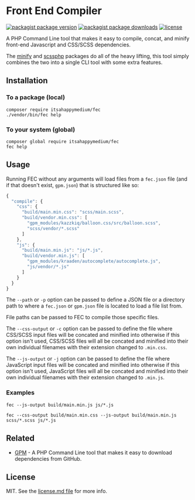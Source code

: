 # Front End Compiler

[![packagist package version](https://img.shields.io/packagist/v/itsahappymedium/fec.svg?style=flat-square)](https://packagist.org/packages/itsahappymedium/fec)
[![packagist package downloads](https://img.shields.io/packagist/dt/itsahappymedium/fec.svg?style=flat-square)](https://packagist.org/packages/itsahappymedium/fec)
[![license](https://img.shields.io/github/license/itsahappymedium/fec.svg?style=flat-square)](license.md)

A PHP Command Line tool that makes it easy to compile, concat, and minify front-end Javascript and CSS/SCSS dependencies.

The [minify](https://github.com/matthiasmullie/minify) and [scssphp](https://github.com/scssphp/scssphp) packages do all of the heavy lifting, this tool simply combines the two into a single CLI tool with some extra features.


## Installation

### To a package (local)

```
composer require itsahappymedium/fec
./vendor/bin/fec help
```

### To your system (global)

```
composer global require itsahappymedium/fec
fec help
```


## Usage

Running FEC without any arguments will load files from a `fec.json` file (and if that doesn't exist, `gpm.json`) that is structured like so:

```js
{
  "compile": {
    "css": {
      "build/main.min.css": "scss/main.scss",
      "build/vendor.min.css": [
        "gpm_modules/kazzkiq/balloon.css/src/balloon.scss",
        "scss/vendor/*.scss"
      ]
    },
    "js": {
      "build/main.min.js": "js/*.js",
      "build/vendor.min.js": [
        "gpm_modules/kraaden/autocomplete/autocomplete.js",
        "js/vendor/*.js"
      ]
    }
  }
}
```

The `--path` or `-p` option can be passed to define a JSON file or a directory path to where a `fec.json` or `gpm.json` file is located to load a file list from.

File paths can be passed to FEC to compile those specific files.

The `--css-output` or `-c` option can be passed to define the file where CSS/SCSS input files will be concated and minified into otherwise if this option isn't used, CSS/SCSS files will all be concated and minified into their own individual filenames with their extension changed to `.min.css`.

The `--js-output` or `-j` option can be passed to define the file where JavaScript input files will be concated and minified into otherwise if this option isn't used, JavaScript files will all be concated and minified into their own individual filenames with their extension changed to `.min.js`.


### Examples

```
fec --js-output build/main.min.js js/*.js

fec --css-output build/main.min.css --js-output build/main.min.js scss/*.scss js/*.js
```


## Related

 - [GPM](https://github.com/itsahappymedium/gpm) - A PHP Command Line tool that makes it easy to download dependencies from GitHub.


## License

MIT. See the [license.md file](license.md) for more info.
